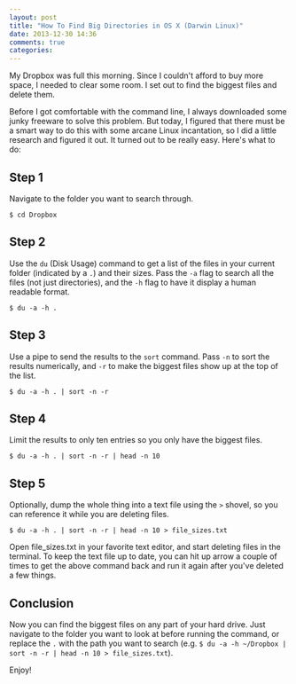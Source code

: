 ```yaml
---
layout: post
title: "How To Find Big Directories in OS X (Darwin Linux)"
date: 2013-12-30 14:36
comments: true
categories:
---
```


My Dropbox was full this morning. Since I couldn't afford to buy more space, I needed to clear some room. I set out to find the biggest files and delete them.

Before I got comfortable with the command line, I always downloaded some junky freeware to solve this problem. But today, I figured that there must be a smart way to do this with some arcane Linux incantation, so I did a little research and figured it out. It turned out to be really easy. Here's what to do:

## Step 1

Navigate to the folder you want to search through.

```
$ cd Dropbox
```

## Step 2

Use the `du` (Disk Usage) command to get a list of the files in your current folder (indicated by a `.`) and their sizes. Pass the `-a` flag to search all the files (not just directories), and the `-h` flag to have it display a human readable format.

```
$ du -a -h .
```

## Step 3

Use a pipe to send the results to the `sort` command. Pass `-n` to sort the results numerically, and `-r` to make the biggest files show up at the top of the list.

```
$ du -a -h . | sort -n -r
```

## Step 4

Limit the results to only ten entries so you only have the biggest files.

```
$ du -a -h . | sort -n -r | head -n 10
```

## Step 5

Optionally, dump the whole thing into a text file using the `>` shovel, so you can reference it while you are deleting files.

```
$ du -a -h . | sort -n -r | head -n 10 > file_sizes.txt
```

Open file_sizes.txt in your favorite text editor, and start deleting files in the terminal. To keep the text file up to date, you can hit up arrow a couple of times to get the above command back and run it again after you've deleted a few things.

## Conclusion

Now you can find the biggest files on any part of your hard drive. Just navigate to the folder you want to look at before running the command, or replace the `.` with the path you want to search (e.g. `$ du -a -h ~/Dropbox | sort -n -r | head -n 10 > file_sizes.txt`).

Enjoy!
